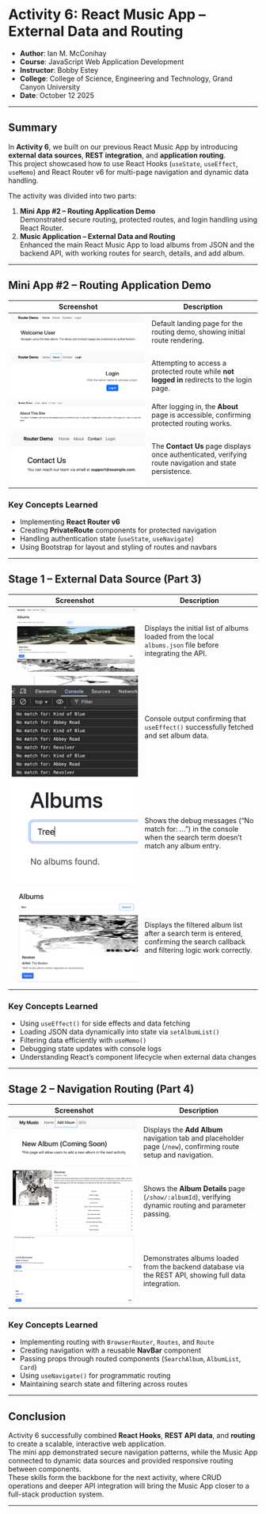 # Activity 6: React Music App – External Data and Routing

- **Author**: Ian M. McConihay  
- **Course**: JavaScript Web Application Development  
- **Instructor**: Bobby Estey  
- **College**: College of Science, Engineering and Technology, Grand Canyon University  
- **Date**: October 12 2025  

---

## Summary

In **Activity 6**, we built on our previous React Music App by introducing **external data sources**, **REST integration**, and **application routing**.  
This project showcased how to use React Hooks (`useState`, `useEffect`, `useMemo`) and React Router v6 for multi-page navigation and dynamic data handling.  

The activity was divided into two parts:
1. **Mini App #2 – Routing Application Demo**  
   Demonstrated secure routing, protected routes, and login handling using React Router.
2. **Music Application – External Data and Routing**  
   Enhanced the main React Music App to load albums from JSON and the backend API, with working routes for search, details, and add album.

---

## Mini App #2 – Routing Application Demo

| Screenshot | Description |
|-------------|-------------|
| ![Welcome Page](./images/miniapp/Welcome.png) | Default landing page for the routing demo, showing initial route rendering. |
| ![AboutProtected](./images/miniapp/AboutProtected.png) | Attempting to access a protected route while **not logged in** redirects to the login page. |
| ![AboutSafe](./images/miniapp/AboutSafe.png) | After logging in, the **About** page is accessible, confirming protected routing works. |
| ![ContactSafe](./images/miniapp/ContactSafe.png) | The **Contact Us** page displays once authenticated, verifying route navigation and state persistence. |

### Key Concepts Learned
- Implementing **React Router v6**  
- Creating **PrivateRoute** components for protected navigation  
- Handling authentication state (`useState`, `useNavigate`)  
- Using Bootstrap for layout and styling of routes and navbars  

---

## Stage 1 – External Data Source (Part 3)

| Screenshot | Description |
|-------------|-------------|
| ![Albums_LocalJSON](./images/music/Albums_LocalJSON.png) | Displays the initial list of albums loaded from the local `albums.json` file before integrating the API. |
| ![FilteredList_Console](./images/music/FilteredList_Console.png) | Console output confirming that `useEffect()` successfully fetched and set album data. |
| ![NoMatchFor](./images/music/NoMatchFor.png) | Shows the debug messages (“No match for: …”) in the console when the search term doesn’t match any album entry. |
| ![Search_Results](./images/music/Search_Results.png) | Displays the filtered album list after a search term is entered, confirming the search callback and filtering logic work correctly. |

### Key Concepts Learned
- Using `useEffect()` for side effects and data fetching  
- Loading JSON data dynamically into state via `setAlbumList()`  
- Filtering data efficiently with `useMemo()`  
- Debugging state updates with console logs  
- Understanding React’s component lifecycle when external data changes  

---

## Stage 2 – Navigation Routing (Part 4)

| Screenshot | Description |
|-------------|-------------|
| ![AddAlbumTab](./images/music/AddAlbumTab.png) | Displays the **Add Album** navigation tab and placeholder page (`/new`), confirming route setup and navigation. |
| ![AlbumDetails](./images/music/AlbumDetails.png) | Shows the **Album Details** page (`/show/:albumId`), verifying dynamic routing and parameter passing. |
| ![DatabaseAlbums](./images/music/DatabaseAlbums.png) | Demonstrates albums loaded from the backend database via the REST API, showing full data integration. |

### Key Concepts Learned
- Implementing routing with `BrowserRouter`, `Routes`, and `Route`  
- Creating navigation with a reusable **NavBar** component  
- Passing props through routed components (`SearchAlbum`, `AlbumList`, `Card`)  
- Using `useNavigate()` for programmatic routing  
- Maintaining search state and filtering across routes  

---

## Conclusion

Activity 6 successfully combined **React Hooks**, **REST API data**, and **routing** to create a scalable, interactive web application.  
The mini app demonstrated secure navigation patterns, while the Music App connected to dynamic data sources and provided responsive routing between components.  
These skills form the backbone for the next activity, where CRUD operations and deeper API integration will bring the Music App closer to a full-stack production system.

---